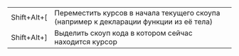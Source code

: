|  |  |
| :--- | :--- |
| Shift+Alt+\[ | Переместить курсов в начала текущего скоупа \(например к декларации функции из её тела\) |
| Shift+Alt+\] | Выделить скоуп кода в котором сейчас находится курсор |




